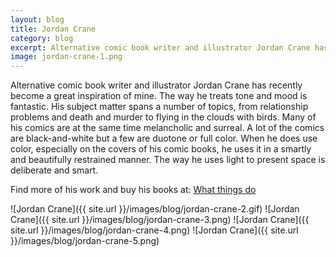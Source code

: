 ```yaml
---              
layout: blog
title: Jordan Crane
category: blog
excerpt: Alternative comic book writer and illustrator Jordan Crane has recently become a great inspiration of mine.
image: jordan-crane-1.png
---
```

Alternative comic book writer and illustrator Jordan Crane has recently become a great inspiration of mine. The way he treats tone and mood is fantastic. His subject matter spans a number of topics, from relationship problems and death and murder to flying in the clouds with birds. Many of his comics are at the same time melancholic and surreal. A lot of the comics are black-and-white but a few are duotone or full color. When he does use color, especially on the covers of his comic books, he uses it in a smartly and beautifully restrained manner. The way he uses light to present space is deliberate and smart.

Find more of his work and buy his books at: [What things do](http://whatthingsdo.com/)

![Jordan Crane]({{ site.url }}/images/blog/jordan-crane-2.gif)
![Jordan Crane]({{ site.url }}/images/blog/jordan-crane-3.png)
![Jordan Crane]({{ site.url }}/images/blog/jordan-crane-4.png)
![Jordan Crane]({{ site.url }}/images/blog/jordan-crane-5.png)
